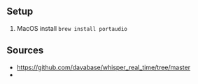 ## Setup
1. MacOS install `brew install portaudio`

## Sources
- https://github.com/davabase/whisper_real_time/tree/master
- 